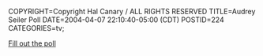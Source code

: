 COPYRIGHT=Copyright Hal Canary / ALL RIGHTS RESERVED
TITLE=Audrey Seiler Poll
DATE=2004-04-07 22:10:40-05:00 (CDT)
POSTID=224
CATEGORIES=tv;

[Fill out the poll](/p/audrey-seiler-poll)
